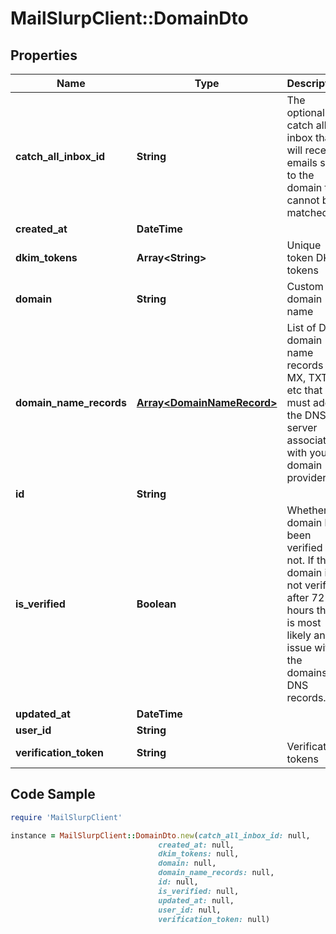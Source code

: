 # MailSlurpClient::DomainDto

## Properties

Name | Type | Description | Notes
------------ | ------------- | ------------- | -------------
**catch_all_inbox_id** | **String** | The optional catch all inbox that will receive emails sent to the domain that cannot be matched. | [optional] 
**created_at** | **DateTime** |  | 
**dkim_tokens** | **Array&lt;String&gt;** | Unique token DKIM tokens | [optional] 
**domain** | **String** | Custom domain name | [optional] 
**domain_name_records** | [**Array&lt;DomainNameRecord&gt;**](DomainNameRecord) | List of DNS domain name records (C, MX, TXT) etc that you must add to the DNS server associated with your domain provider. | [optional] 
**id** | **String** |  | 
**is_verified** | **Boolean** | Whether domain has been verified or not. If the domain is not verified after 72 hours there is most likely an issue with the domains DNS records. | [optional] 
**updated_at** | **DateTime** |  | 
**user_id** | **String** |  | 
**verification_token** | **String** | Verification tokens | [optional] 

## Code Sample

```ruby
require 'MailSlurpClient'

instance = MailSlurpClient::DomainDto.new(catch_all_inbox_id: null,
                                 created_at: null,
                                 dkim_tokens: null,
                                 domain: null,
                                 domain_name_records: null,
                                 id: null,
                                 is_verified: null,
                                 updated_at: null,
                                 user_id: null,
                                 verification_token: null)
```


